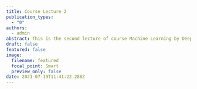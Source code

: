 ```yaml
---
title: Course Lecture 2
publication_types:
  - "0"
authors:
  - admin
abstract: This is the second lecture of course Machine Learning by Deepak Gupta
draft: false
featured: false
image:
  filename: featured
  focal_point: Smart
  preview_only: false
date: 2021-07-19T11:41:22.288Z
---
```

